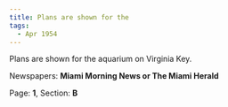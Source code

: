 ```yaml
---  
title: Plans are shown for the  
tags:  
  - Apr 1954  
---  
```

  
Plans are shown for the aquarium on Virginia Key.  
  
Newspapers: **Miami Morning News or The Miami Herald**  
  
Page: **1**, Section: **B** 

